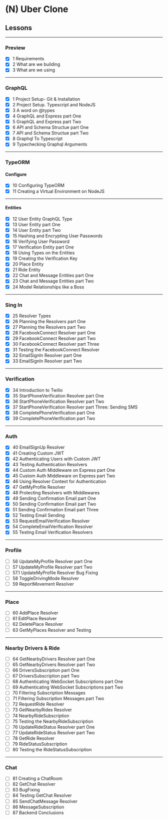 # (N) Uber Clone

## Lessons

---

### Preview

- [x] 1 Requirements
- [x] 2 What are we building
- [x] 3 What are we using

---

### GraphQL

- [x] 1 Project Setup- Git & Installation
- [x] 2 Project Setup. Typescript and NodeJS
- [x] 3 A word on @types
- [x] 4 GraphQL and Express part One 
- [x] 5 GraphQL and Express part Two 
- [x] 6 API and Schema Structue part One 
- [x] 7 API and Schema Structue part Two 
- [x] 8 Graphql To Typescript 
- [x] 9 Typechecking Graphql Arguments 

---

### TypeORM

#### Configure

- [x] 10 Configuring TypeORM 
- [x] 11 Creating a Virtual Environment on NodeJS

---

#### Entities

- [x] 12 User Entity GraphQL Type 
- [x] 13 User Entity part One 
- [x] 14 User Entity part Two 
- [x] 15 Hashing and Encrypting User Passwords 
- [x] 16 Verifying User Password 
- [x] 17 Verification Entity part One 
- [x] 18 Using Types on the Entities 
- [x] 19 Creating the Verification Key 
- [x] 20 Place Entity 
- [x] 21 Ride Entity 
- [x] 22 Chat and Message Entities part One
- [x] 23 Chat and Message Entities part Two 
- [x] 24 Model Relationships like a Boss 

---

### Sing In

- [x] 25 Resolver Types 
- [x] 26 Planning the Resolvers part One 
- [x] 27 Planning the Resolvers part Two 
- [x] 28 FacebookConnect Resolver part One
- [x] 29 FacebookConnect Resolver part Two
- [x] 30 FacebookConnect Resolver part Three 
- [x] 31 Testing the FacebookConnect Resolver 
- [x] 32 EmailSignIn Resolver part One 
- [x] 33 EmailSignIn Resolver part Two 

---

### Verification

- [x] 34 Introduction to Twilio 
- [x] 35 StartPhoneVerification Resolver part One 
- [x] 36 StartPhoneVerification Resolver part Two 
- [x] 37 StartPhoneVerification Resolver part Three: Sending SMS 
- [x] 38 CompletePhoneVerification part One 
- [x] 39 CompletePhoneVerification part Two 

---

### Auth

- [x] 40 EmailSignUp Resolver
- [x] 41 Creating Custom JWT 
- [x] 42 Authenticating Users with Custom JWT 
- [x] 43 Testing Authentication Resolvers 
- [x] 44 Custom Auth Middleware on Express part One 
- [x] 45 Custom Auth Middleware on Express part Two 
- [x] 46 Using Resolver Context for Authentication 
- [x] 47 GetMyProfile Resolver 
- [x] 48 Protecting Resolvers with Middlewares 
- [x] 49 Sending Confirmation Email part One
- [x] 50 Sending Confirmation Email part Two 
- [x] 51 Sending Confirmation Email part Three
- [x] 52 Testing Email Sending 
- [x] 53 RequestEmailVerification Resolver 
- [x] 54 CompleteEmailVerification Resolver
- [x] 55 Testing Email Verification Resolvers 

---

### Profile

- [ ] 56 UpdateMyProfile Resolver part One 
- [ ] 57 UpdateMyProfile Resolver part Two
- [ ] 57.1 UpdateMyProfile Resolver Bug Fixing 
- [ ] 58 ToggleDrivingMode Resolver 
- [ ] 59 ReportMovement Resolver 

---

### Place

- [ ] 60 AddPlace Resolver 
- [ ] 61 EditPlace Resolver 
- [ ] 62 DeletePlace Resolver 
- [ ] 63 GetMyPlaces Resolver and Testing 

---

### Nearby Drivers & Ride

- [ ] 64 GetNearbyDrivers Resolver part One 
- [ ] 65 GetNearbyDrivers Resolver part Two 
- [ ] 66 DriversSubscription part One 
- [ ] 67 DriversSubscription part Two 
- [ ] 68 Authenticating WebSocket Subscriptions part One
- [ ] 69 Authenticating WebSocket Subscriptions part Two 
- [ ] 70 Filtering Subscription Messages 
- [ ] 71 Filtering Subscription Messages part Two
- [ ] 72 RequestRide Resolver 
- [ ] 73 GetNearbyRides Resolver 
- [ ] 74 NearbyRideSubscription
- [ ] 75 Testing the NearbyRideSubscription 
- [ ] 76 UpdateRideStatus Resolver part One 
- [ ] 77 UpdateRideStatus Resolver part Two 
- [ ] 78 GetRide Resolver 
- [ ] 79 RideStatusSubscription 
- [ ] 80 Testing the RideStatusSubscription 

---

### Chat

- [ ] 81 Creating a ChatRoom 
- [ ] 82 GetChat Resolver 
- [ ] 83 BugFixing 
- [ ] 84 Testing GetChat Resolver
- [ ] 85 SendChatMessage Resolver 
- [ ] 86 MessageSubscription 
- [ ] 87 Backend Conclusions 